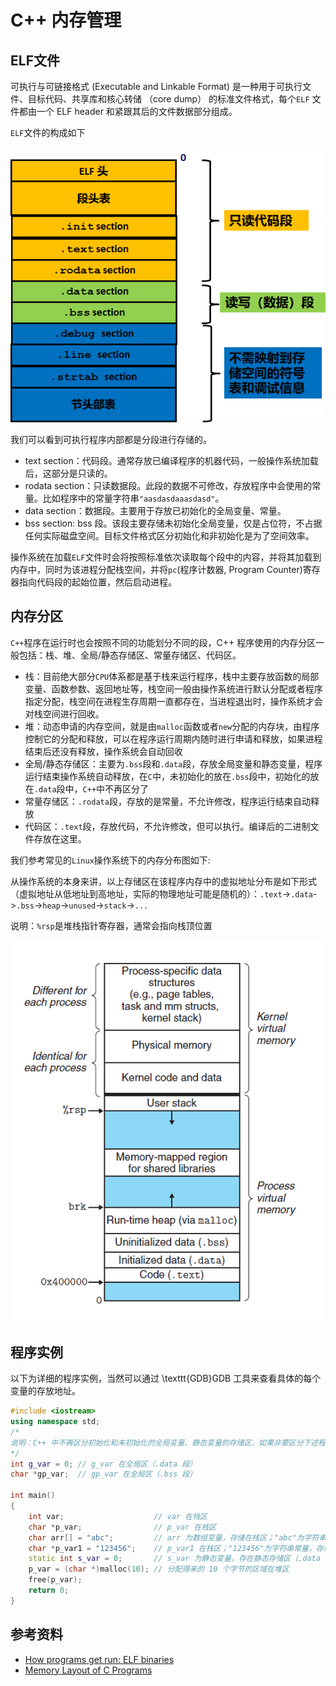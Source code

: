 # C++ 内存管理

## ELF文件

可执行与可链接格式 (Executable and Linkable Format) 是一种用于可执行文件、目标代码、共享库和核心转储 （core dump） 的标准文件格式，每个`ELF` 文件都由一个 ELF header 和紧跟其后的文件数据部分组成。

`ELF`文件的构成如下

![elf](images/elf.png)

我们可以看到可执行程序内部都是分段进行存储的。

- text section：代码段。通常存放已编译程序的机器代码，一般操作系统加载后，这部分是只读的。
- rodata section：只读数据段。此段的数据不可修改，存放程序中会使用的常量。比如程序中的常量字符串`"aasdasdaaasdasd"`。
- data section：数据段。主要用于存放已初始化的全局变量、常量。
- bss section: bss 段。该段主要存储未初始化全局变量，仅是占位符，不占据任何实际磁盘空间。目标文件格式区分初始化和非初始化是为了空间效率。

操作系统在加载`ELF`文件时会将按照标准依次读取每个段中的内容，并将其加载到内存中，同时为该进程分配栈空间，并将`pc`(程序计数器, Program Counter)寄存器指向代码段的起始位置，然后启动进程。

## 内存分区

`C++`程序在运行时也会按照不同的功能划分不同的段，C++ 程序使用的内存分区一般包括：栈、堆、全局/静态存储区、常量存储区、代码区。

- 栈：目前绝大部分`CPU`体系都是基于栈来运行程序，栈中主要存放函数的局部变量、函数参数、返回地址等，栈空间一般由操作系统进行默认分配或者程序指定分配，栈空间在进程生存周期一直都存在，当进程退出时，操作系统才会对栈空间进行回收。
- 堆：动态申请的内存空间，就是由`malloc`函数或者`new`分配的内存块，由程序控制它的分配和释放，可以在程序运行周期内随时进行申请和释放，如果进程结束后还没有释放，操作系统会自动回收
- 全局/静态存储区：主要为`.bss`段和`.data`段，存放全局变量和静态变量，程序运行结束操作系统自动释放，在`C`中，未初始化的放在`.bss`段中，初始化的放在`.data`段中，`C++`中不再区分了
- 常量存储区：`.rodata`段，存放的是常量，不允许修改，程序运行结束自动释放
- 代码区：`.text`段，存放代码，不允许修改，但可以执行。编译后的二进制文件存放在这里。

我们参考常见的`Linux`操作系统下的内存分布图如下:

从操作系统的本身来讲，以上存储区在该程序内存中的虚拟地址分布是如下形式（虚拟地址从低地址到高地址，实际的物理地址可能是随机的）：`.text`->`.data`->`.bss`->`heap`->`unused`->`stack`->`...`

说明：`%rsp`是堆栈指针寄存器，通常会指向栈顶位置

![linux_virtual_memroy](images/linux_virtual_memroy.png)

## 程序实例

以下为详细的程序实例，当然可以通过 \texttt{GDB}GDB 工具来查看具体的每个变量的存放地址。

```cpp
#include <iostream>
using namespace std;
/*
说明：C++ 中不再区分初始化和未初始化的全局变量、静态变量的存储区，如果非要区分下述程序标注在了括号中
*/
int g_var = 0; // g_var 在全局区（.data 段）
char *gp_var;  // gp_var 在全局区（.bss 段）

int main()
{
    int var;                    // var 在栈区
    char *p_var;                // p_var 在栈区
    char arr[] = "abc";         // arr 为数组变量，存储在栈区；"abc"为字符串常量，存储在常量区
    char *p_var1 = "123456";    // p_var1 在栈区；"123456"为字符串常量，存储在常量区
    static int s_var = 0;       // s_var 为静态变量，存在静态存储区（.data 段）
    p_var = (char *)malloc(10); // 分配得来的 10 个字节的区域在堆区
    free(p_var);
    return 0;
}
```

## 参考资料

- [How programs get run: ELF binaries](https://leetcode.cn/link/?target=https://lwn.net/Articles/631631/)
- [Memory Layout of C Programs](https://www.geeksforgeeks.org/memory-layout-of-c-program/)

